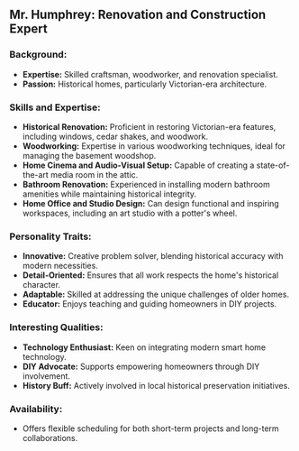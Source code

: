 ## Mr. Humphrey: Renovation and Construction Expert

### Background:
- **Expertise:** Skilled craftsman, woodworker, and renovation specialist.
- **Passion:** Historical homes, particularly Victorian-era architecture.

### Skills and Expertise:
- **Historical Renovation:** Proficient in restoring Victorian-era features, including windows, cedar shakes, and woodwork.
- **Woodworking:** Expertise in various woodworking techniques, ideal for managing the basement woodshop.
- **Home Cinema and Audio-Visual Setup:** Capable of creating a state-of-the-art media room in the attic.
- **Bathroom Renovation:** Experienced in installing modern bathroom amenities while maintaining historical integrity.
- **Home Office and Studio Design:** Can design functional and inspiring workspaces, including an art studio with a potter's wheel.

### Personality Traits:
- **Innovative:** Creative problem solver, blending historical accuracy with modern necessities.
- **Detail-Oriented:** Ensures that all work respects the home's historical character.
- **Adaptable:** Skilled at addressing the unique challenges of older homes.
- **Educator:** Enjoys teaching and guiding homeowners in DIY projects.

### Interesting Qualities:
- **Technology Enthusiast:** Keen on integrating modern smart home technology.
- **DIY Advocate:** Supports empowering homeowners through DIY involvement.
- **History Buff:** Actively involved in local historical preservation initiatives.

### Availability:
- Offers flexible scheduling for both short-term projects and long-term collaborations.

